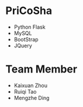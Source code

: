 # PriCoSha
- Python Flask
- MySQL
- BootStrap
- JQuery
# Team Member
- Kaixuan Zhou
- Ruiqi Tao
- Mengzhe Ding
